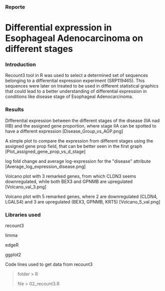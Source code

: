 ### Reporte 

# Differential expression in Esophageal Adenocarcinoma on different stages 

### Introduction

Recount3 tool in R was used to select a determined set of sequences belonging to a differential expression experiment (SRP119465). This sequences were later on treated to be used in different statistical graphics that could lead to a better understanding of differential expression in conditions like disease stage of Esophageal Adenocarcinoma.

### Results

Differential expression between the different stages of the disease (IIA nad IIIB) and the assigned gene proportion, where stage IIA can be spotted to have a different expression [Disease_Group_vs_AGP.png]

A simple plot to compare the expression from different stages using the assigned gene prop field, that can be better seen in the first graph [Plot_assigned_gene_prop_vs_d_stage]

log fold change and average log-expression for the "disease" attribute [Average_log_expression_disease.png]

Volcano plot with 3 remarked genes, from which CLDN3 seems downregulated, while both BEX3 and GPNMB are upregulated [Volcano_val_3.png]

Volcano plot with 5 remarked genes, where 2 are downregulated (CLDN4, LGALS4) and 3 are upregulated (BEX3, GPNMB, KRT5) [Volcano_5_val.png]

### Libraries used

recount3

limma

edgeR

ggplot2

Code lines used to get data from recount3 

> folder > R
>
> file > 02_recount3.R